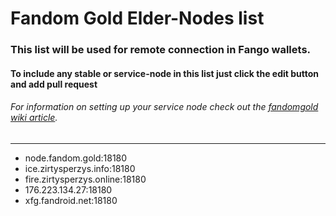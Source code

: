# Fandom Gold Elder-Nodes list
### This list will be used for remote connection in Fango wallets.
#### To include any stable or service-node in this list just click the edit button and add pull request
###### For information on setting up your service node check out the [fandomgold wiki article](https://github.com/FandomGold/fandomgold/wiki/Run-a-Service-Node).

--------------------------
-  node.fandom.gold:18180
-  ice.zirtysperzys.info:18180
-  fire.zirtysperzys.online:18180
-  176.223.134.27:18180
-  xfg.fandroid.net:18180
